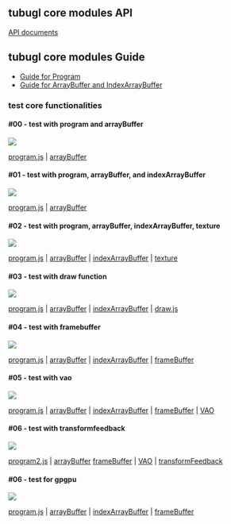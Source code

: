 ## tubugl core modules API

[API documents](https://kenjispecial.github.io/tubugl-core/api/)

## tubugl core modules Guide

- [Guide for Program](https://kenjispecial.github.io/tubugl-core/guide/program)
- [Guide for ArrayBuffer and IndexArrayBuffer](https://kenjispecial.github.io/tubugl-core/guide/buffer)

### test core functionalities

#### #00 -  test with program and arrayBuffer

![](./assets/test00.png)

[program.js][source-program] | [arrayBuffer][source-arrayBuffer] 

#### #01 - test with program, arrayBuffer, and indexArrayBuffer

![](./assets/__image_snapshots__/index-spec-js-01-program-array-buffer-and-index-array-buffer-1-snap.png)

[program.js][source-program] | [arrayBuffer][source-arrayBuffer] 

#### #02 - test with program, arrayBuffer, indexArrayBuffer, texture

![](./assets/__image_snapshots__/index-spec-js-02-program-array-buffer-index-array-buffer-texture-1-snap.png)

[program.js][source-program] | [arrayBuffer][source-arrayBuffer] | [indexArrayBuffer][source-arrayBuffer] | [texture][source-texture]

#### #03 - test with draw function

![](./assets/__image_snapshots__/index-spec-js-03-draw-function-1-snap.png)

 [program.js][source-program] | [arrayBuffer][source-arrayBuffer] | [indexArrayBuffer][source-arrayBuffer] | [draw.js][source-draw]

#### #04 - test with framebuffer

![](./assets/__image_snapshots__/index-spec-js-04-framebuffer-1-snap.png)

 [program.js][source-program] | [arrayBuffer][source-arrayBuffer] | [indexArrayBuffer][source-arrayBuffer] | [frameBuffer][source-frameBuffer]

#### #05 - test with vao

![](./assets/__image_snapshots__/index-spec-js-05-vao-webgl-2-1-snap.png)

 [program.js][source-program] | [arrayBuffer][source-arrayBuffer] | [indexArrayBuffer][source-arrayBuffer] | [frameBuffer][source-frameBuffer] | [VAO][source-vao]


#### #06 - test with transformfeedback

![](./assets/__image_snapshots__/index-spec-js-06-program-2-and-transform-feedback-webgl-2-1-snap.png)

 [program2.js][source-program2] | [arrayBuffer][source-arrayBuffer] [frameBuffer][source-frameBuffer] | [VAO][source-vao] | [transformFeedback][source-tranformFeedback]
 

#### #06 - test for gpgpu

![](./assets/__image_snapshots__/index-spec-js-07-program-and-gpgpu-based-on-frame-buffer-1-snap.png)

 [program.js][source-program] | [arrayBuffer][source-arrayBuffer] | [indexArrayBuffer][source-arrayBuffer] | [frameBuffer][source-frameBuffer]

[source-program]: https://github.com/kenjiSpecial/tubugl-core/blob/master/src/program.js
[source-program2]: https://github.com/kenjiSpecial/tubugl-core/blob/master/src/program2.js
[source-arrayBuffer]: https://github.com/kenjiSpecial/tubugl-core/blob/master/src/arrayBuffer.js
[source-draw]: https://github.com/kenjiSpecial/tubugl-core/blob/master/src/draw.js
[source-frameBuffer]: https://github.com/kenjiSpecial/tubugl-core/blob/master/src/frameBuffer.js
[source-indexArrayBuffer]: https://github.com/kenjiSpecial/tubugl-core/blob/master/src/indexArrayBuffer.js
[source-texture]: https://github.com/kenjiSpecial/tubugl-core/blob/master/src/texture.js
[source-tranformFeedback]: https://github.com/kenjiSpecial/tubugl-core/blob/master/src/tranformFeedback.js
[source-vao]: https://github.com/kenjiSpecial/tubugl-core/blob/master/src/vao.js
